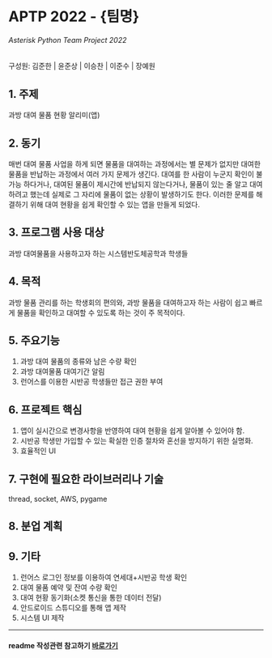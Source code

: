 # APTP 2022 - **{팀명}**
###### Asterisk Python Team Project 2022
구성원: 김준한 | 윤준상 | 이승찬 | 이준수 | 장예원

## 1. 주제
과방 대여 물품 현황 알리미(앱)

## 2. 동기
매번 대여 물품 사업을 하게 되면 물품을 대여하는 과정에서는 별 문제가 없지만 대여한 물품을 반납하는 과정에서 여러 가지 문제가 생긴다. 대여를 한 사람이 누군지 확인이 불가능 하다거나, 대여된 물품이 제시간에 반납되지 않는다거나, 물품이 있는 줄 알고 대여하려고 했는데 실제로 그 자리에 물품이 없는 상황이 발생하기도 한다. 이러한 문제를 해결하기 위해 대여 현황을 쉽게 확인할 수 있는 앱을 만들게 되었다.

## 3. 프로그램 사용 대상
과방 대여물품을 사용하고자 하는 시스템반도체공학과 학생들

## 4. 목적
과방 물품 관리를 하는 학생회의 편의와, 과방 물품을 대여하고자 하는 사람이 쉽고 빠르게 물품을 확인하고 대여할 수 있도록 하는 것이 주 목적이다.

## 5. 주요기능
1. 과방 대여 물품의 종류와 남은 수량 확인
2. 과방 대여물품 대여기간 알림
3. 런어스를 이용한 시반공 학생들만 접근 권한 부여

## 6. 프로젝트 핵심
1. 앱이 실시간으로 변경사항을 반영하여 대여 현황을 쉽게 알아볼 수 있어야 함.
2. 시반공 학생만 가입할 수 있는 확실한 인증 절차와 혼선을 방지하기 위한 실명화.
3. 효율적인 UI

## 7. 구현에 필요한 라이브러리나 기술
thread, socket, AWS, pygame

## 8. **분업 계획**



## 9. 기타
1. 런어스 로그인 정보를 이용하여 연세대+시반공 학생 확인
2. 대여 물품 예약 및 잔여 수량 확인
3. 대여 현황 동기화(소켓 통신을 통한 데이터 전달)
4. 안드로이드 스튜디오를 통해 앱 제작
5. 시스템 UI 제작

<hr>

#### readme 작성관련 참고하기 [바로가기](https://heropy.blog/2017/09/30/markdown/)



